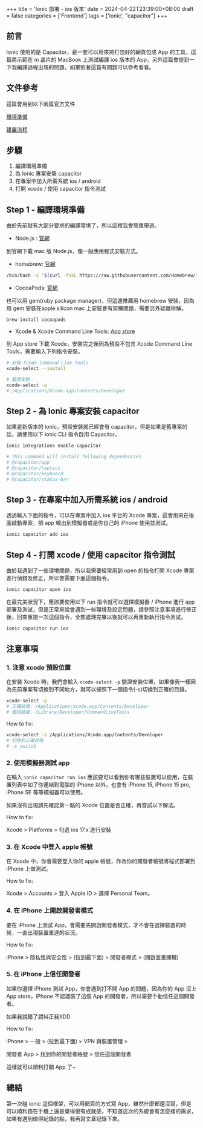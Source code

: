 +++
title = 'Ionic 部署 - ios 版本'
date = 2024-04-22T23:39:00+08:00
draft = false
categories = ['Frontend']
tags = ['ionic', "capacitor"]
+++

## 前言

Ionic 使用的是 Capacitor，是一套可以用來將打包好的網頁包成 App 的工具，這篇將示範在 m 晶片的 MacBook 上測試編譯 ios 版本的 App，另外這篇會提到一下我編譯過程出現的問題，如果照著這篇有問題可以參考看看。

## 文件參考

這篇會用到以下兩篇官方文件

[環境準備](https://capacitorjs.com/docs/getting-started/environment-setup)

[建置流程](https://ionicframework.com/docs/cli/commands/capacitor-run?_gl=1*1qiy9mh*_ga*MTQyNDI2MzcyNS4xNzEzNjQzMTk4*_ga_REH9TJF6KF*MTcxMzcxMjc2Ni4yLjEuMTcxMzcxNjg0NC4wLjAuMA..)

## 步驟

1. 編譯環境準備
2. 為 Ionic 專案安裝 capacitor
3. 在專案中加入所需系統 ios / android
4. 打開 xcode / 使用 capacitor 指令測試

## Step 1 - 編譯環境準備

由於先前就有大部分要求的編譯環境了，所以這裡我會簡單帶過。

- Node.js : [官網](https://nodejs.org/en/download)

到官網下載 mac 版 Node.js，像一般應用程式安裝方式。

- homebrew: [官網](https://brew.sh/)

```bash
/bin/bash -c "$(curl -fsSL https://raw.githubusercontent.com/Homebrew/install/HEAD/install.sh)"
```

- CocoaPods: [官網](https://cocoapods.org/)

也可以用 gem(ruby package manager)，但這邊推薦用 homebrew 安裝，因為用 gem 安裝在apple silicon mac 上安裝會有架構問題，需要另外疑難排解。

```bash
brew install cocoapods
```

- Xcode & Xcode Command Line Tools: [App store](https://apps.apple.com/us/app/xcode/id497799835?mt=12)

到 App store 下載 Xcode，安裝完之後因為預設不包含 Xcode Command Line Tools，需要輸入下列指令安裝。

```bash
# 安裝 Xcode Command Line Tools
xcode-select --install

# 驗證安裝
xcode-select -p
# /Applications/Xcode.app/Contents/Developer
```

## Step 2 - 為 Ionic 專案安裝 capacitor

如果是新版本的 ionic，預設安裝就已經會有 capacitor，但是如果是舊專案的話，請使用以下 ionic CLI 指令啟用 Capacitor。

```bash
ionic integrations enable capacitor

# This command will install following dependencies
# @capacitor/app
# @capacitor/haptics
# @capacitor/keyboard
# @capacitor/status-bar
```

## Step 3 - 在專案中加入所需系統 ios / android

透過輸入下面的指令，可以在專案中加入 ios 平台的 Xcode 專案，這會用來在後面啟動專案，把 app 輸出到模擬器或是你自己的 iPhone 使用並測試。

```bash
ionic capacitor add ios
```

## Step 4 - 打開 xcode / 使用 capacitor 指令測試

由於我遇到了一些環境問題，所以我需要經常用到 open 的指令打開 Xcode 專案進行偵錯及修正，所以會需要下面這個指令。

```bash
ionic capacitor open ios
```

在最完美狀況下，應該要使用以下 run 指令就可以選擇模擬器 / iPhone 進行 app 部署及測試，但是正常來說會遇到一些環境及設定問題，請參照注意事項進行修正後，回來重跑一次這個指令，全部處理完畢以後就可以再重新執行指令測試。

```bash
ionic capacitor run ios
```

## 注意事項

### 1. 注意 xcode 預設位置

在安裝 Xcode 時，我們會輸入 `xcode-select -p` 驗證安裝位置，如果像我一樣因為先前專案有切換到不同地方，就可以按照下一個指令(-s)切換到正確的目錄。

```bash
xcode-select -p
# 正確結果: /Applications/Xcode.app/Contents/Developer
# 錯誤結果: /Library/Developer/CommandLineTools
```

How to fix:

```bash
xcode-select -s /Applications/Xcode.app/Contents/Developer
# 切換到正確目錄
# -s switch
```

### 2. 使用模擬器測試 app

在輸入 `ionic capacitor run ios` 應該要可以看到你有哪些裝置可以使用，在裝置列表中如了你連結到電腦的 iPhone 以外，也會有 iPhone 15, iPhone 15 pro, iPhone SE 等等模擬器可以使用。

如果沒有出現請先確認第一點的 Xcode 位置是否正確，再嘗試以下解法。

How to fix:

Xcode > Platforms > 勾選 ios 17.x 進行安裝

### 3. 在 Xcode 中登入 apple 帳號

在 Xcode 中，你會需要登入你的 apple 帳號，作為你的開發者帳號將程式部署到 iPhone 上做測試。

How to fix:

Xcode > Accounts > 登入 Apple ID > 選擇 Personal Team。

### 4. 在 iPhone 上開啟開發者模式

要在 iPhone 上測試 App，會需要先開啟開發者模式，才不會在選擇裝置的時候，一直出現裝置重連的狀況。

How to fix:

iPhone > 隱私性與安全性 > (拉到最下面) > 開發者模式 > (開啟並重開機)

### 5. 在 iPhone 上信任開發者

如果你選擇 iPhone 測試 App，你會遇到打不開 App 的問題，因為你的 App 沒上 App store，iPhone 不認識裝了這個 App 的開發者，所以需要手動信任這個開發者。

如果我說錯了請糾正我XDD

How to fix:

iPhone > 一般 > (拉到最下面) > VPN 與裝置管理 >

開發者 App > 找到你的開發者帳號 > 信任這個開發者

這樣就可以順利打開 App 了~

## 總結

第一次碰 ionic 這個框架，可以用網頁的方式寫 App，雖然什麼都還沒寫，但是可以順利跑在手機上還是覺得很有成就感，不知道這次的系統會有怎麼樣的需求，如果有遇到值得紀錄的點，我再寫文章記錄下來。
